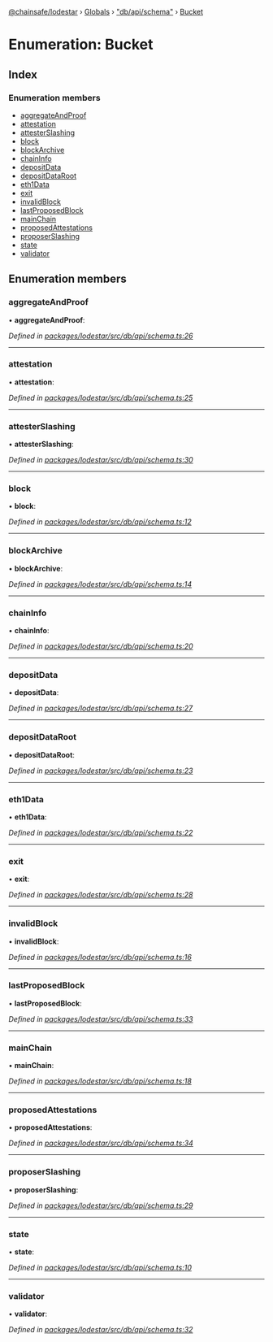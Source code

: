 [@chainsafe/lodestar](../README.md) › [Globals](../globals.md) › ["db/api/schema"](../modules/_db_api_schema_.md) › [Bucket](_db_api_schema_.bucket.md)

# Enumeration: Bucket

## Index

### Enumeration members

* [aggregateAndProof](_db_api_schema_.bucket.md#aggregateandproof)
* [attestation](_db_api_schema_.bucket.md#attestation)
* [attesterSlashing](_db_api_schema_.bucket.md#attesterslashing)
* [block](_db_api_schema_.bucket.md#block)
* [blockArchive](_db_api_schema_.bucket.md#blockarchive)
* [chainInfo](_db_api_schema_.bucket.md#chaininfo)
* [depositData](_db_api_schema_.bucket.md#depositdata)
* [depositDataRoot](_db_api_schema_.bucket.md#depositdataroot)
* [eth1Data](_db_api_schema_.bucket.md#eth1data)
* [exit](_db_api_schema_.bucket.md#exit)
* [invalidBlock](_db_api_schema_.bucket.md#invalidblock)
* [lastProposedBlock](_db_api_schema_.bucket.md#lastproposedblock)
* [mainChain](_db_api_schema_.bucket.md#mainchain)
* [proposedAttestations](_db_api_schema_.bucket.md#proposedattestations)
* [proposerSlashing](_db_api_schema_.bucket.md#proposerslashing)
* [state](_db_api_schema_.bucket.md#state)
* [validator](_db_api_schema_.bucket.md#validator)

## Enumeration members

###  aggregateAndProof

• **aggregateAndProof**:

*Defined in [packages/lodestar/src/db/api/schema.ts:26](https://github.com/ChainSafe/lodestar/blob/2bf6badbe/packages/lodestar/src/db/api/schema.ts#L26)*

___

###  attestation

• **attestation**:

*Defined in [packages/lodestar/src/db/api/schema.ts:25](https://github.com/ChainSafe/lodestar/blob/2bf6badbe/packages/lodestar/src/db/api/schema.ts#L25)*

___

###  attesterSlashing

• **attesterSlashing**:

*Defined in [packages/lodestar/src/db/api/schema.ts:30](https://github.com/ChainSafe/lodestar/blob/2bf6badbe/packages/lodestar/src/db/api/schema.ts#L30)*

___

###  block

• **block**:

*Defined in [packages/lodestar/src/db/api/schema.ts:12](https://github.com/ChainSafe/lodestar/blob/2bf6badbe/packages/lodestar/src/db/api/schema.ts#L12)*

___

###  blockArchive

• **blockArchive**:

*Defined in [packages/lodestar/src/db/api/schema.ts:14](https://github.com/ChainSafe/lodestar/blob/2bf6badbe/packages/lodestar/src/db/api/schema.ts#L14)*

___

###  chainInfo

• **chainInfo**:

*Defined in [packages/lodestar/src/db/api/schema.ts:20](https://github.com/ChainSafe/lodestar/blob/2bf6badbe/packages/lodestar/src/db/api/schema.ts#L20)*

___

###  depositData

• **depositData**:

*Defined in [packages/lodestar/src/db/api/schema.ts:27](https://github.com/ChainSafe/lodestar/blob/2bf6badbe/packages/lodestar/src/db/api/schema.ts#L27)*

___

###  depositDataRoot

• **depositDataRoot**:

*Defined in [packages/lodestar/src/db/api/schema.ts:23](https://github.com/ChainSafe/lodestar/blob/2bf6badbe/packages/lodestar/src/db/api/schema.ts#L23)*

___

###  eth1Data

• **eth1Data**:

*Defined in [packages/lodestar/src/db/api/schema.ts:22](https://github.com/ChainSafe/lodestar/blob/2bf6badbe/packages/lodestar/src/db/api/schema.ts#L22)*

___

###  exit

• **exit**:

*Defined in [packages/lodestar/src/db/api/schema.ts:28](https://github.com/ChainSafe/lodestar/blob/2bf6badbe/packages/lodestar/src/db/api/schema.ts#L28)*

___

###  invalidBlock

• **invalidBlock**:

*Defined in [packages/lodestar/src/db/api/schema.ts:16](https://github.com/ChainSafe/lodestar/blob/2bf6badbe/packages/lodestar/src/db/api/schema.ts#L16)*

___

###  lastProposedBlock

• **lastProposedBlock**:

*Defined in [packages/lodestar/src/db/api/schema.ts:33](https://github.com/ChainSafe/lodestar/blob/2bf6badbe/packages/lodestar/src/db/api/schema.ts#L33)*

___

###  mainChain

• **mainChain**:

*Defined in [packages/lodestar/src/db/api/schema.ts:18](https://github.com/ChainSafe/lodestar/blob/2bf6badbe/packages/lodestar/src/db/api/schema.ts#L18)*

___

###  proposedAttestations

• **proposedAttestations**:

*Defined in [packages/lodestar/src/db/api/schema.ts:34](https://github.com/ChainSafe/lodestar/blob/2bf6badbe/packages/lodestar/src/db/api/schema.ts#L34)*

___

###  proposerSlashing

• **proposerSlashing**:

*Defined in [packages/lodestar/src/db/api/schema.ts:29](https://github.com/ChainSafe/lodestar/blob/2bf6badbe/packages/lodestar/src/db/api/schema.ts#L29)*

___

###  state

• **state**:

*Defined in [packages/lodestar/src/db/api/schema.ts:10](https://github.com/ChainSafe/lodestar/blob/2bf6badbe/packages/lodestar/src/db/api/schema.ts#L10)*

___

###  validator

• **validator**:

*Defined in [packages/lodestar/src/db/api/schema.ts:32](https://github.com/ChainSafe/lodestar/blob/2bf6badbe/packages/lodestar/src/db/api/schema.ts#L32)*
